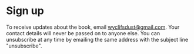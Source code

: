 

<script id="mcjs">!function(c,h,i,m,p){m=c.createElement(h),p=c.getElementsByTagName(h)[0],m.async=1,m.src=i,p.parentNode.insertBefore(m,p)}(document,"script","https://chimpstatic.com/mcjs-connected/js/users/05f8a412a8d4d930c8da246a2/dacabc8368caf704ce1afd59e.js");</script>

# Sign up

To receive updates about the book, email 
[wyclifsdust@gmail.com](wyclifsdust@gmail.com). Your contact details will
never be passed on to anyone else. You can unsubscribe at any time by emailing
the same address with the subject line "unsubscribe".
